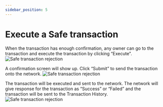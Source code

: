 ```yaml
---
sidebar_position: 5
---
```


# Execute a Safe transaction
When the transaction has enough confirmation, any owner can go to the transaction and execute the transaction by clicking “Execute".
![Safe transaction rejection](/img/pyxis-safe/execute_safe_transaction_1.png)

A confirmation screen will show up. Click “Submit” to send the transaction onto the network.
![Safe transaction rejection](/img/pyxis-safe/execute_safe_transaction_2.png)

The transaction will be executed and sent to the network. The network will give response for the transaction as “Success” or “Failed” and the transaction will be sent to the Transaction History.
![Safe transaction rejection](/img/pyxis-safe/execute_safe_transaction_3.png)
